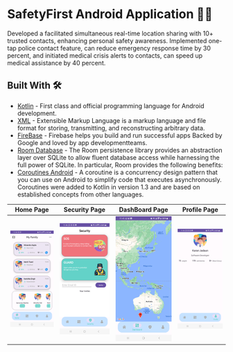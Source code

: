 # SafetyFirst Android Application 🧑‍⚕️
Developed a facilitated simultaneous real-time location sharing with 10+ trusted contacts, enhancing personal safety awareness. Implemented one-tap police contact feature, can reduce emergency response time by 30 percent, and initiated medical crisis alerts to contacts, can speed up medical assistance by 40 percent.

## Built With 🛠

- [Kotlin](https://kotlinlang.org/) - First class and official programming language for Android development.
- [XML](https://www.xml.com/) - Extensible Markup Language is a markup language and file format for storing, transmitting, and reconstructing arbitrary data.
- [FireBase](https://firebase.google.com/) - Firebase helps you build and run successful apps Backed by Google and loved by    app developmentteams.
- [Room Database](https://developer.android.com/training/data-storage/room) - The Room persistence library provides an abstraction layer over SQLite to allow fluent database access while harnessing the full power of SQLite. In particular, Room provides the following benefits:
- [Coroutines Android](https://developer.android.com/kotlin/coroutines) - A coroutine is a concurrency design pattern that you can use on Android to simplify code that executes asynchronously. Coroutines were added to Kotlin in version 1.3 and are based on established concepts from other languages.

Home Page | Security Page | DashBoard Page | Profile Page
 --- | --- | --- | --- |
![](https://github.com/KaranJadaun/SafetyFirst/blob/master/SafetyFirstHome.png) | ![](https://github.com/KaranJadaun/SafetyFirst/blob/master/SafetyFirstSecurity.png) | ![](https://github.com/KaranJadaun/SafetyFirst/blob/master/SafetyFirstDashBoard.png) | ![](https://github.com/KaranJadaun/SafetyFirst/blob/master/SafetyFirstProfile.png)  
